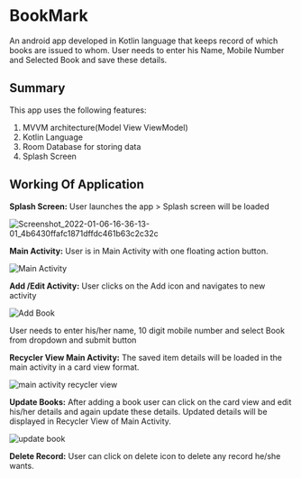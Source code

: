 # BookMark
An android app developed in Kotlin language that keeps record of which books are issued to whom. User needs to enter his Name, Mobile Number and Selected Book and save these details.

## Summary
This app uses the following features:
1. MVVM architecture(Model View ViewModel)
2. Kotlin Language 
3. Room Database for storing data
4. Splash Screen

## Working Of Application

**Splash Screen:** User launches the app > Splash screen will be loaded

![Screenshot_2022-01-06-16-36-13-01_4b6430ffafc1871dffdc461b63c2c32c](https://user-images.githubusercontent.com/84138868/148373765-2948b42f-81dd-4c87-b68d-da24cd4fcef8.jpg)

**Main Activity:** User is in Main Activity with one floating action button.

![Main Activity](https://user-images.githubusercontent.com/84138868/148373489-8c7ca7ef-4c70-4923-af15-4aa625455619.jpg)

**Add /Edit Activity:** User clicks on the Add icon and navigates to new activity 

![Add Book](https://user-images.githubusercontent.com/84138868/148373845-81d4e2bd-ae7c-43bf-ac7a-6376e7af004e.jpg)

User needs to enter his/her name, 10 digit mobile number and select Book from dropdown and submit button

**Recycler View Main Activity:** The saved item details will be loaded in the main activity in a card view format.

![main activity recycler view](https://user-images.githubusercontent.com/84138868/148373914-99c0e0b0-0adc-4fa6-8a49-a30fa6505a7e.jpg)

**Update Books:**  After adding a book user can click on the card view and edit his/her details and again update these details. Updated details will be displayed in Recycler View of Main Activity.

![update book](https://user-images.githubusercontent.com/84138868/148373967-791b1a27-a592-4980-9af6-4d170021fdca.jpg)

**Delete Record:** User can click on delete icon to delete any record he/she wants.




